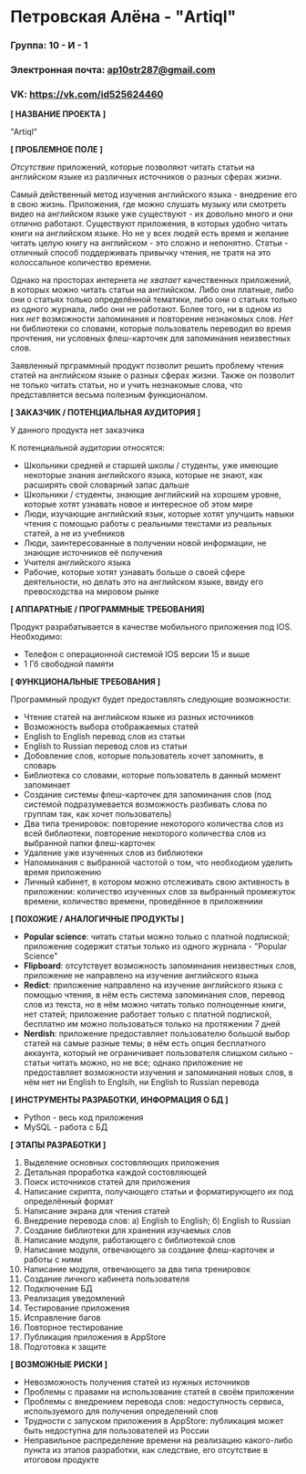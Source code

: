 # Петровская Алёна - "Artiql"
### Группа: 10 - И - 1
### Электронная почта: ap10str287@gmail.com
### VK: https://vk.com/id525624460

**[ НАЗВАНИЕ ПРОЕКТА ]**

"Artiql"

**[ ПРОБЛЕМНОЕ ПОЛЕ ]**

*Отсутствие* приложений, которые позволяют читать статьи на английском языке из различных источников о разных сферах жизни.

Самый действенный метод изучения английского языка - внедрение его в свою жизнь. Приложения, где можно слушать музыку или смотреть видео на английском языке уже существуют - их довольно много и они отлично работают. Существуют приложения, в которых удобно читать книги на английском языке. Но не у всех людей есть время и желание читать целую книгу на английском - это сложно и непонятно. Статьи - отличный способ поддерживать привычку чтения, не тратя на это колоссальное количество времени. 

Однако на просторах интернета *не хватает* качественных приложений, в которых можно читать статьи на английском. Либо они платные, либо они о статьях только определённой тематики, либо они о статьях только из одного журнала, либо они не работают. Более того, ни в одном из них *нет* возможности запоминания и повторение незнакомых слов. *Нет* ни библиотеки со словами, которые пользователь переводил во время прочтения, ни условных флеш-карточек для запоминания неизвестных слов.

Заявленный прграммный продукт позволит решить проблему чтения статей на английском языке о разных сферах жизни. Также он позволит не только читать статьи, но и учить незнакомые слова, что представляется весьма полезным функционалом.

**[ ЗАКАЗЧИК / ПОТЕНЦИАЛЬНАЯ АУДИТОРИЯ ]**

У данного продукта нет заказчика

К потенциальной аудитории относятся:

* Школьники средней и старшей школы / студенты, уже имеющие некоторые знания английского языка, которые не знают, как расширять свой словарный запас дальше
* Школьники / студенты, знающие английский на хорошем уровне, которые хотят узнавать новое и интересное об этом мире
* Люди, изучающие английский язык, которые хотят улучшить навыки чтения с помощью работы с реальными текстами из реальных статей, а не из учебников
* Люди, заинтересованные в получении новой информации, не знающие источников её получения
* Учителя английского языка
* Рабочие, которые хотят узнавать больше о своей сфере деятельности, но делать это на английском языке, ввиду его превосходства на мировом рынке

**[ АППАРАТНЫЕ / ПРОГРАММНЫЕ ТРЕБОВАНИЯ]**

Продукт разрабатывается в качестве мобильного приложения под IOS. Необходимо:

* Телефон с операционной системой IOS версии 15 и выше
* 1 Гб свободной памяти

**[ ФУНКЦИОНАЛЬНЫЕ ТРЕБОВАНИЯ ]**

Программный продукт будет предоставлять следующие возможности:

* Чтение статей на английском языке из разных источников
* Возможность выбора отображаемых статей
* English to English перевод слов из статьи
* English to Russian перевод слов из статьи
* Добовление слов, которые пользователь хочет запомнить, в словарь
* Библиотека со словами, которые пользователь в данный момент запоминает
* Создание системы флеш-карточек для запоминания слов (под системой подразумевается возможность разбивать слова по группам так, как хочет пользователь)
* Два типа тренировок: повторение некоторого количества слов из всей библиотеки, повторение некоторого количества слов из выбранной папки флеш-карточек
* Удаление уже изученных слов из библиотеки
* Напоминания с выбранной частотой о том, что необходиом уделить время приложению
* Личный кабинет, в котором можно отслеживать свою активность в приложении: количество изученных слов за выбранный промежуток времени, количество времени, проведённое в приложениии

**[ ПОХОЖИЕ / АНАЛОГИЧНЫЕ ПРОДУКТЫ ]**

* **Popular science**: читать статьи можно только с платной подпиской; приложение содержит статьи только из одного журнала - "Popular Science"
* **Flipboard**: отсутствует возможность запоминания неизвестных слов, приложение не направлено на изучение английского языка
* **Redict**: приложение направлено на изучение английского языка с помощью чтения, в нём есть система запоминания слов, перевод слов из текста, но в нём можно читать только полноценные книги, нет статей; приложение работает только с платной подпиской, бесплатно им можно пользоваться только на протяжении 7 дней
* **Nerdish**: приложение предоставляет пользователю большой выбор статей на самые разные темы; в нём есть опция бесплатного аккаунта, который не ограничивает пользователя слишком сильно - статьи читать можно, но не все; однако приложение не предоставляет возможности изучения и запоминания новых слов, в нём нет ни English to Englsih, ни English to Russian перевода

**[ ИНСТРУМЕНТЫ РАЗРАБОТКИ, ИНФОРМАЦИЯ О БД ]**

* Python - весь код приложения
* MySQL - работа с БД

**[ ЭТАПЫ РАЗРАБОТКИ ]**

1) Выделение основных состовляющих приложения
2) Детальная проработка каждой состовляющей
3) Поиск источников статей для приложения
4) Написание скрипта, получающего статьи и форматирующего их под определённый формат
5) Написание экрана для чтения статей
6) Внедрение перевода слов: a) English to English; б) English to Russian
7) Создание библиотеки для хранения изучаемых слов
8) Написание модуля, работающего с библиотекой слов
9) Написание модуля, отвечающего за создание флеш-карточек и работы с ними
10) Написание модуля, отвечающего за два типа тренировок
11) Создание личного кабинета пользователя
12) Подключение БД
13) Реализация уведомлений
14) Тестирование приложения
15) Исправление багов
16) Повторное тестирование
17) Публикация приложения в AppStore
18) Подготовка к защите

**[ ВОЗМОЖНЫЕ РИСКИ ]**

* Невозможность получения статей из нужных источников
* Проблемы с правами на использование статей в своём приложении
* Проблемы с внедрением перевода слов: недоступность сервиса, используемого для получения определений слов
* Трудности с запуском приложения в AppStore: публикация может быть недоступна для пользователей из России
* Неправильное распределение времени на реализацию какого-либо пункта из этапов разработки, как следствие, его отсутствие в итоговом продукте
